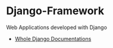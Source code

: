 # Django-Framework
Web Applications developed with Django 

* [Whole Django Documentations](https://github.com/darsigangothri06/Full-Stack-Development/tree/main/Day%204/Understanding%20Django)
